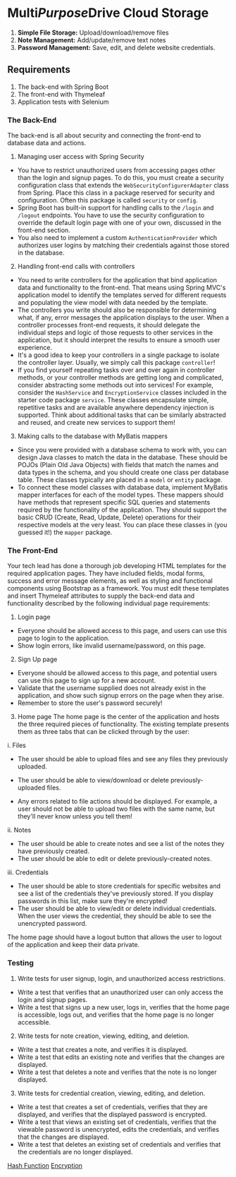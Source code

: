 # Multi*Purpose*Drive Cloud Storage

1. **Simple File Storage:** Upload/download/remove files
2. **Note Management:** Add/update/remove text notes
3. **Password Management:** Save, edit, and delete website credentials.

## Requirements

1. The back-end with Spring Boot
2. The front-end with Thymeleaf
3. Application tests with Selenium

### The Back-End
The back-end is all about security and connecting the front-end to database data and actions.

1. Managing user access with Spring Security
- You have to restrict unauthorized users from accessing pages other than the login and signup pages. To do this, you must create a security configuration class that extends the `WebSecurityConfigurerAdapter` class from Spring. Place this class in a package reserved for security and configuration. Often this package is called `security` or `config`.
- Spring Boot has built-in support for handling calls to the `/login` and `/logout` endpoints. You have to use the security configuration to override the default login page with one of your own, discussed in the front-end section.
- You also need to implement a custom `AuthenticationProvider` which authorizes user logins by matching their credentials against those stored in the database.


2. Handling front-end calls with controllers
- You need to write controllers for the application that bind application data and functionality to the front-end. That means using Spring MVC's application model to identify the templates served for different requests and populating the view model with data needed by the template.
- The controllers you write should also be responsible for determining what, if any, error messages the application displays to the user. When a controller processes front-end requests, it should delegate the individual steps and logic of those requests to other services in the application, but it should interpret the results to ensure a smooth user experience.
- It's a good idea to keep your controllers in a single package to isolate the controller layer. Usually, we simply call this package `controller`!
- If you find yourself repeating tasks over and over again in controller methods, or your controller methods are getting long and complicated, consider abstracting some methods out into services! For example, consider the `HashService` and `EncryptionService` classes included in the starter code package `service`. These classes encapsulate simple, repetitive tasks and are available anywhere dependency injection is supported. Think about additional tasks that can be similarly abstracted and reused, and create new services to support them!


3. Making calls to the database with MyBatis mappers
- Since you were provided with a database schema to work with, you can design Java classes to match the data in the database. These should be POJOs (Plain Old Java Objects) with fields that match the names and data types in the schema, and you should create one class per database table. These classes typically are placed in a `model` or `entity` package.
- To connect these model classes with database data, implement MyBatis mapper interfaces for each of the model types. These mappers should have methods that represent specific SQL queries and statements required by the functionality of the application. They should support the basic CRUD (Create, Read, Update, Delete) operations for their respective models at the very least. You can place these classes in (you guessed it!) the `mapper` package.


### The Front-End
Your tech lead has done a thorough job developing HTML templates for the required application pages. They have included fields, modal forms, success and error message elements, as well as styling and functional components using Bootstrap as a framework. You must edit these templates and insert Thymeleaf attributes to supply the back-end data and functionality described by the following individual page requirements:

1. Login page
- Everyone should be allowed access to this page, and users can use this page to login to the application.
- Show login errors, like invalid username/password, on this page.


2. Sign Up page
- Everyone should be allowed access to this page, and potential users can use this page to sign up for a new account.
- Validate that the username supplied does not already exist in the application, and show such signup errors on the page when they arise.
- Remember to store the user's password securely!


3. Home page
   The home page is the center of the application and hosts the three required pieces of functionality. The existing template presents them as three tabs that can be clicked through by the user:


i. Files
- The user should be able to upload files and see any files they previously uploaded.

- The user should be able to view/download or delete previously-uploaded files.
- Any errors related to file actions should be displayed. For example, a user should not be able to upload two files with the same name, but they'll never know unless you tell them!


ii. Notes
- The user should be able to create notes and see a list of the notes they have previously created.
- The user should be able to edit or delete previously-created notes.

iii. Credentials
- The user should be able to store credentials for specific websites and see a list of the credentials they've previously stored. If you display passwords in this list, make sure they're encrypted!
- The user should be able to view/edit or delete individual credentials. When the user views the credential, they should be able to see the unencrypted password.

The home page should have a logout button that allows the user to logout of the application and keep their data private.

### Testing

1. Write tests for user signup, login, and unauthorized access restrictions.
- Write a test that verifies that an unauthorized user can only access the login and signup pages.
- Write a test that signs up a new user, logs in, verifies that the home page is accessible, logs out, and verifies that the home page is no longer accessible.


2. Write tests for note creation, viewing, editing, and deletion.
- Write a test that creates a note, and verifies it is displayed.
- Write a test that edits an existing note and verifies that the changes are displayed.
- Write a test that deletes a note and verifies that the note is no longer displayed.


3. Write tests for credential creation, viewing, editing, and deletion.
- Write a test that creates a set of credentials, verifies that they are displayed, and verifies that the displayed password is encrypted.
- Write a test that views an existing set of credentials, verifies that the viewable password is unencrypted, edits the credentials, and verifies that the changes are displayed.
- Write a test that deletes an existing set of credentials and verifies that the credentials are no longer displayed.



[Hash Function](https://en.wikipedia.org/wiki/Hash_function)
[Encryption](https://en.wikipedia.org/wiki/Encryption)

